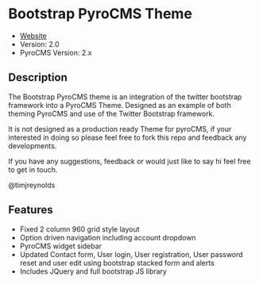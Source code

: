 # Bootstrap PyroCMS Theme

* [Website](http://timothyreynolds.co.uk)
* Version: 2.0
* PyroCMS Version: 2.x

## Description

The Bootstrap PyroCMS theme is an integration of the twitter bootstrap framework into a PyroCMS Theme. Designed as an example of both theming PyroCMS and use of the Twitter Bootstrap framework. 

It is not designed as a production ready Theme for pyroCMS, if your interested in doing so please feel free to fork this repo and feedback any developments. 

If you have any suggestions, feedback or would just like to say hi feel free to get in touch. 

@timjreynolds

## Features
- Fixed 2 column 960 grid style layout 
- Option driven navigation including account dropdown
- PyroCMS widget sidebar
- Updated Contact form, User login, User registration, User password reset and user edit using bootstrap stacked form and alerts
- Includes JQuery and full bootstrap JS library
